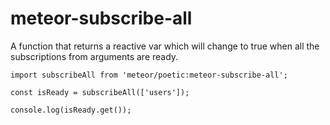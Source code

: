 # meteor-subscribe-all

A function that returns a reactive var which will change to true when all the subscriptions from arguments are ready.

```
import subscribeAll from 'meteor/poetic:meteor-subscribe-all';

const isReady = subscribeAll(['users']);

console.log(isReady.get());
```
